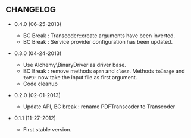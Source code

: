 CHANGELOG
---------

* 0.4.0 (06-25-2013)

  * BC Break : Transcoder::create arguments have been inverted.
  * BC Break : Service provider configuration has been updated.

* 0.3.0 (04-24-2013)

  * Use Alchemy\BinaryDriver as driver base.
  * BC Break : remove methods `open` and `close`. Methods `toImage` and `toPDF`
    now take the input file as first argument.
  * Code cleanup

* 0.2.0 (02-01-2013)

  * Update API, BC break : rename PDFTranscoder to Transcoder

* 0.1.1 (11-27-2012)

  * First stable version.

